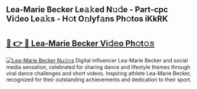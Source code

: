 ## Lea-Marie Becker Le𝚊𝚔ed N𝚞𝚍e - Part-cpc Vi𝚍eo Le𝚊𝚔s - H𝚘t O𝚗lyf𝚊ns Ph𝚘tos iKkRK

# <h2><a href="http://hf55wn.feru.top/?c=Lea-Marie+Becker">🔗 👉 🔴 Lea-Marie Becker Vi𝚍𝚎o Ph𝚘t𝚘𝚜</a></h2>

[![Lea-Marie Becker Nu𝚍𝚎s](https://i.imgur.com/0TWrTi3.gif)](http://hf55wn.feru.top/?c=Lea-Marie+Becker)
Digital influencer Lea-Marie Becker and social media sensation, celebrated for sharing dance and lifestyle themes through viral dance challenges and short videos. Inspiring athlete Lea-Marie Becker, recognized for their outstanding achievements and dedication to their sport. 
